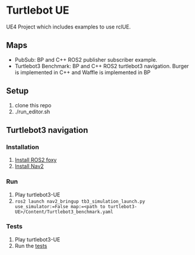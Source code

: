 # Turtlebot UE
UE4 Project which includes examples to use rclUE.
## Maps
- PubSub: BP and C++ ROS2 publisher subscriber example.
- Turtlebot3 Benchmark: BP and C++ ROS2 turtlebot3 navigation. Burger is implemented in C++ and Waffle is implemented in BP
## Setup
1. clone this repo
2. ./run_editor.sh

## Turtlebot3 navigation
### Installation
1. [Install ROS2 foxy](https://docs.ros.org/en/foxy/Installation.html)
2. [Install Nav2](https://navigation.ros.org/getting_started/index.html)

### Run
1. Play turtlebot3-UE
2. `ros2 launch nav2_bringup tb3_simulation_launch.py use_simulator:=False map:=<path to turtlebot3-UE>/Content/Turtlebot3_benchmark.yaml
`

### Tests
1. Play turtlebot3-UE
2. Run the [tests](https://github.com/rapyuta-robotics/turtlebot3-UE/blob/master/ExternalTest/turtlebot3_tests/README.md)
